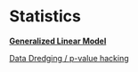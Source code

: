 # Statistics

[****Generalized Linear Model****](Statistics%20b8ae1bc4118548bd9773e62880d99844/Generalized%20Linear%20Model%20cf56a95b70224027bb8aa862e9ced9d3.md)

[Data Dredging / p-value hacking](Statistics%20b8ae1bc4118548bd9773e62880d99844/Data%20Dredging%20p-value%20hacking%20a7b3d21adb024ce5b3012796c93e0795.md)